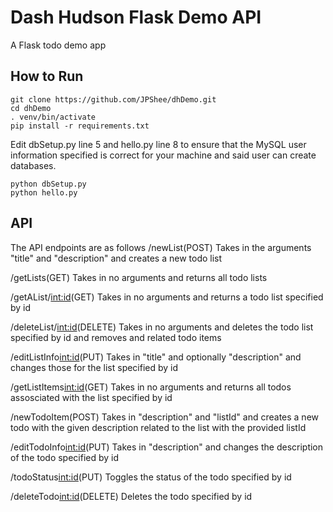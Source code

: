 # Dash Hudson Flask Demo API
A Flask todo demo app

## How to Run
```
git clone https://github.com/JPShee/dhDemo.git
cd dhDemo
. venv/bin/activate
pip install -r requirements.txt
```
Edit dbSetup.py line 5 and hello.py line 8 to ensure that the MySQL user information specified is correct for your machine and said user can create databases.

```
python dbSetup.py
python hello.py
```

## API
The API endpoints are as follows
/newList(POST)
Takes in the arguments "title" and "description" and creates a new todo list

/getLists(GET)
Takes in no arguments and returns all todo lists

/getAList/<int:id>(GET)
Takes in no arguments and returns a todo list specified by id

/deleteList/<int:id>(DELETE)
Takes in no arguments and deletes the todo list specified by id and removes and related todo items

/editListInfo<int:id>(PUT)
Takes in "title" and optionally "description" and changes those for the list specified by id

/getListItems<int:id>(GET)
Takes in no arguments and returns all todos assosciated with the list specified by id

/newTodoItem(POST)
Takes in "description" and "listId" and creates a new todo with the given description related to the list with the provided listId

/editTodoInfo<int:id>(PUT)
Takes in "description" and changes the description of the todo specified by id

/todoStatus<int:id>(PUT)
Toggles the status of the todo specified by id

/deleteTodo<int:id>(DELETE)
Deletes the todo specified by id
